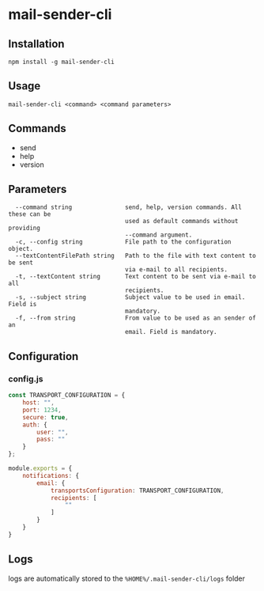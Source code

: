 # mail-sender-cli

## Installation

```
npm install -g mail-sender-cli
```
    
## Usage

```
mail-sender-cli <command> <command parameters>
```

## Commands

* send
* help
* version

## Parameters

```
  --command string               send, help, version commands. All these can be
                                 used as default commands without providing
                                 --command argument.
  -c, --config string            File path to the configuration object.
  --textContentFilePath string   Path to the file with text content to be sent
                                 via e-mail to all recipients.
  -t, --textContent string       Text content to be sent via e-mail to all
                                 recipients.
  -s, --subject string           Subject value to be used in email. Field is
                                 mandatory.
  -f, --from string              From value to be used as an sender of an
                                 email. Field is mandatory.

```

## Configuration

### config.js

```js
const TRANSPORT_CONFIGURATION = {
    host: "",
    port: 1234,
    secure: true,
    auth: {
        user: "",
        pass: ""
    }
};

module.exports = {
    notifications: {
        email: {
            transportsConfiguration: TRANSPORT_CONFIGURATION,
            recipients: [
                ""
            ]
        }
    }
}
```

## Logs

logs are automatically stored to the ```%HOME%/.mail-sender-cli/logs``` folder